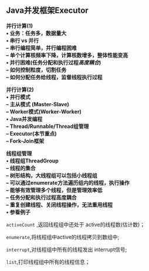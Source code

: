 ## Java并发框架Executor

**并行计算(1)**  
**• 业务：任务多，数据量大**  
**• 串行 vs 并行**  
**– 串行编程简单，并行编程困难**  
**– 单个计算核频率下降，计算核数增多，整体性能变高**  
**• 并行困难(任务分配和执行过程*高度耦合*)**  
**– 如何控制粒度，切割任务**  
**– 如何分配任务给线程，监督线程执行过程**  



**并行计算(2)**  
**• 并行模式**  
**– 主从模式 (Master-Slave)**  
**– Worker模式(Worker-Worker)**  
**• Java并发编程**  
**– Thread/Runnable/Thread组管理**  
**– Executor(本节重点)**  
**– Fork-Join框架**  



**线程组管理**  
**• 线程组ThreadGroup**  
**– 线程的集合**  
**– 树形结构，大线程组可以包括小线程组**  
**– 可以通过enumerate方法遍历组内的线程，执行操作**  
**– 能够有效管理多个线程，但是管理效率低**  
**– 任务分配和执行过程高度耦合**  
**– 重复创建线程、关闭线程操作，无法重用线程**  
**• 参看例子**  



`activeCount` ,返回线程组中还处于 active的线程数(估计数)；

`enumerate`,将线程组中active的线程拷贝到数组中;

`interrupt`,对线程组中所有的线程发出 interrupt信号;

`list`,打印线程组中所有的线程信息；



